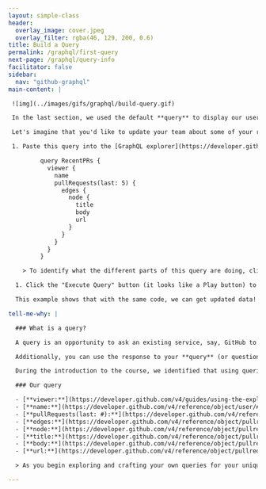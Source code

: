 ```yaml
---
layout: simple-class
header:
  overlay_image: cover.jpeg
  overlay_filter: rgba(46, 129, 200, 0.6)
title: Build a Query
permalink: /graphql/first-query
next-page: /graphql/query-info
facilitator: false
sidebar:
  nav: "github-graphql"
main-content: |

 ![img](../images/gifs/graphql/build-query.gif)

 In the last section, we used the default **query** to display our username in the Results pane. Then, we added `avatarUrl` to your query which provided a link to your GitHub avatar. To learn more about what a query is, click "Tell me why" under this next exercise.

 Let's imagine that you'd like to update your team about some of your recent work [via an issue](https://guides.github.com/features/issues/). You could use a GraphQL query to find the pull requests you've most recently contributed to.

 1. Paste this query into the [GraphQL explorer](https://developer.github.com/v4/explorer/).

         query RecentPRs {
           viewer {
             name
             pullRequests(last: 5) {
               edges {
                 node {
                   title
                   body
                   url
                 }
               }
             }
           }
         }

    > To identify what the different parts of this query are doing, click "Tell me why" below. We could easily change this query to ask for different information. If you'd like, feel free to do that in your own query!

  1. Click the "Execute Query" button (it looks like a Play button) to run the query that is in the left pane and display the results in the right pane.

  This example shows that with the same code, we can get updated data! Any time you have to manually search for information, try to find out if and how you could use an API to do it for you.

tell-me-why: |

  ### What is a query?

  A query is an opportunity to ask an existing service, say, GitHub to provide specific information based on the context of your question. Our last "username and avatar exercise" would be similar to asking someone their name and asking for a picture, except with a **query** we can ask GitHub to get the information from _hundreds_ (or _thousands_, or even _millions_) users, repositories, issues, commits, and pull requests.

  Additionally, you can use the response to your **query** (or question) to dynamically update and potentially alter the way your content looks.

  During the introduction to the course, we identified that using queries and API would allow you to automatically get consistently updated information and use it to power your application or website. As an example, if you wanted to list the latest commits made across GitHub manually, you would need to do a lot of searching and manually update your application. More importantly, in the time it took your to make your changes, the data might be obsolete. Using queries and APIs, we can automatically gather the latest data, display it, and schedule when that data needs to be updated.

  ### Our query

  - [**viewer:**](https://developer.github.com/v4/guides/using-the-explorer/) Who is currently viewing this information (you!)
  - [**name:**](https://developer.github.com/v4/reference/object/user/#fields) The name of the viewer.
  - [**pullRequests(last: #):**](https://developer.github.com/v4/reference/object/user/#fields) The last (most recent) pull requests that are relevant to that viewer. The `#` sign can be used to limit the number of pull requests you want returned.
  - [**edges:**](https://developer.github.com/v4/reference/object/pullrequestedge/) An edge in a connection.
  - [**node:**](https://developer.github.com/v4/reference/object/pullrequest/) The item at the end of an edge.
  - [**title:**](https://developer.github.com/v4/reference/object/pullrequest/) The title of the Pull Request.
  - [**body:**](https://developer.github.com/v4/reference/object/pullrequest/) The text found in the first comment of the Pull Request.
  - [**url:**](https://developer.github.com/v4/reference/object/pullrequest/) The URL to the specific Pull Request.

  > As you begin exploring and crafting your own queries for your unique projects, you can click the "< Docs" button located above the right pane of the GraphQL Explorer to get a definition of different query objects or look for query objects that will perform the task you are attempting.

---
```

